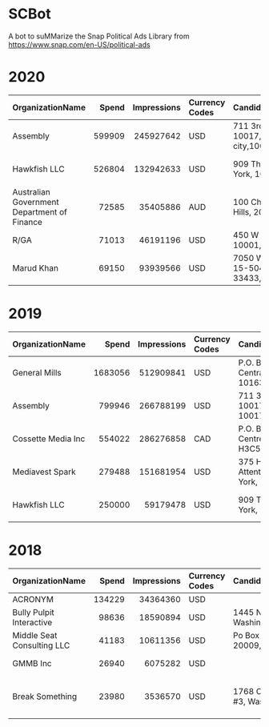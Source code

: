 # SCBot

A bot to suMMarize the Snap Political Ads Library from https://www.snap.com/en-US/political-ads

# 2020

|OrganizationName|Spend|Impressions|Currency Codes|CandidateBallotInformation|PayingAdvertiserNames|Genders|AgeBrackets|CountryCodes|Regions (Included)|Regions (Excluded)|Interests|CreativeUrls|
|:---|---:|---:|:---|:---|:---|:---|:---|:---|:---|:---|:---|:---|
|Assembly|599909|245927642|USD|711 3rd Ave, New York, NY 10017, new york city,10017,US|||truth||18-24|united states||||https://www.snap.com/political-ads/asset/e9e75da24b8c0f0b8b439580e4c274ce127b4f974a0d46d990f1ea825d951995?mediaType=mp4|
|Hawkfish LLC|526804|132942633|USD|909 Third Avenue, New York, 10022, US||Mike Bloomberg 2020 Inc||Mike Bloomberg 2020| Inc.|||24-38|united states||Alabama|Arizona|Arkansas|California|Colorado|Connecticut|Delaware|Florida|Illinois|Maine|Massachusetts|North Carolina|Oklahoma|Tennessee|Texas|Utah|Vermont|Virginia|Michigan|Mississippi|Missouri|Washington|Wisconsin|Maryland|New York|Pennsylvania|Georgia|Minnesota|Ohio|New Jersey||||https://www.snap.com/political-ads/asset/06659e323dbe9e3a6cfc71945c562b702ad644f1d1989eaae08e8d8313a35edf?mediaType=mp4|
|Australian Government Department of Finance|72585|35405886|AUD|100 Chalmers Street, Surry Hills, 2010, AU|||Department of Health||15-19|australia||||https://www.snap.com/political-ads/asset/ce1d80c635a72476364525193b96dfd00e51a30f36a908bda683822ecb728394?mediaType=mp4|
|R/GA|71013|46191196|USD|450 W 33rd St, New York, 10001, US|||Planned Parenthood|FEMALE|18-24|united states||||https://www.snap.com/political-ads/asset/160da6e3f0b5110f4e81ff604f4c4be1f0c817ce42d7548fd9d70af710e2fb36?mediaType=mp4|
|Marud Khan|69150|93939566|USD|7050 W. Palmetto Rd. Suite 15-504, Boca raton, 33433, US||Donald Trump|Albbiom Marketing LLC||18+|united states||Alaska||https://www.snap.com/political-ads/asset/28d01dfc392f824da8e52e138907b111c760a6c9dd097aaa64e552d36d8fada7?mediaType=jpeg|

# 2019

|OrganizationName|Spend|Impressions|Currency Codes|CandidateBallotInformation|PayingAdvertiserNames|Genders|AgeBrackets|CountryCodes|Regions (Included)|Regions (Excluded)|Interests|CreativeUrls|
|:---|---:|---:|:---|:---|:---|:---|:---|:---|:---|:---|:---|:---|
|General Mills|1683056|512909841|USD|P.O. Box 4614 Grand Central Station, New York, 10163, US|||general mills||18-|united states||||https://www.snap.com/political-ads/asset/041eeb7dde00f8d7aae790e930e1e35d2ac327747bc30ff0787e58bfec0d273c?mediaType=mp4|
|Assembly|799946|266788199|USD|711 3rd Ave, New York, NY 10017, new york city, 10017, US|||truth||15-17|united states||||https://www.snap.com/political-ads/asset/7dfb84616bf0d4230c81bf78f24940af82987319864af987c5e8151c94910ee4?mediaType=mp4|
|Cossette Media Inc|554022|286276858|CAD|P.O. Box. 11613, Succ. Centre-ville,Montreal, H3C5V9, CA|||Elections Canada||18+|canada||||https://www.snap.com/political-ads/asset/ac63d9d00d04103504e3ca3be71fdc8c793f023fff230a75a1153c3bf3565966?mediaType=mp4|
|Mediavest Spark|279488|151681954|USD|375 Hudson Street     Attention: Mailroom, New York, 10014, US||||Recreational Equipment| Inc.|||18+|united states||||Adventure Seekers|Hipsters & Trendsetters|Concert & Festival Goers|Parents & Family-Focused|Wellness & Healthy Lifestyle|Travelers||https://www.snap.com/political-ads/asset/53ab300ce1af49443af6809979b4a3a6d25b2f6e761ddfeeab5ef93a333203c6?mediaType=mp4;https://www.snap.com/political-ads/asset/c07a510076083189eb54c14ac346cfe2d4e14ba82ed8c847435e1d71e272a545?mediaType=mp4;https://www.snap.com/political-ads/asset/f9a7585584c513e52af5ef6ee2a45e5975325b127fe1de12b02baa3c10d4e960?mediaType=mp4;https://www.snap.com/political-ads/asset/8d91a889c4b291a3916050ad92fce96b7a36fa5c7a62ced900c5027268e4a1a0?mediaType=mp4;https://www.snap.com/political-ads/asset/1c7aadf3bf9e5adc165576d1cc29ddccc36db577806e5093fc1300a24bbda6c2?mediaType=mp4|
|Hawkfish LLC|250000|59179478|USD|909 Third Avenue, New York, 10022, US||Mike Bloomberg 2020 Inc||Mike Bloomberg 2020| Inc.|||18-34|united states||Alabama|Arkansas|California|Colorado|Maine|Minnesota|North Carolina|Oklahoma|Tennessee|Texas|Utah|Vermont|Virginia|South Carolina|Nevada|Florida|Wisconsin|Michigan|Arizona|Pennsylvania||||https://www.snap.com/political-ads/asset/e5211ca66be228cdf1ac35916d8a2d6ad33c2b55eabb9e6771ec78ab95c007ff?mediaType=mp4|

# 2018

|OrganizationName|Spend|Impressions|Currency Codes|CandidateBallotInformation|PayingAdvertiserNames|Genders|AgeBrackets|CountryCodes|Regions (Included)|Regions (Excluded)|Interests|CreativeUrls|
|:---|---:|---:|:---|:---|:---|:---|:---|:---|:---|:---|:---|:---|
|ACRONYM|134229|34364360|USD||Our Lives Our Vote||18-28|united states|Wisconsin|||Cordcutters|Yoga Enthusiasts|Vegans & Organic Foodies|Hipsters & Trendsetters|Math & Science Enthusiasts|Men's Lifestyle|Philanthropists|Wellness & Healthy Lifestyle|Women's Lifestyle|TV Live Event Viewers (The Academy Awards)|TV Live Event Viewers (The Emmy Awards)|TV Live Event Viewers (The GRAMMY Awards)|TV Live Event Viewers (The Golden Globe Awards)|TV Network Viewers (A&E)|TV Network Viewers (BBC America)|TV Network Viewers (BET)|TV Network Viewers (CNN)|TV Network Viewers (Discovery Channel)|TV Network Viewers (HBO)|TV Network Viewers (IFC)|TV Network Viewers (MSNBC)|TV Network Viewers (PBS)|TV Network Viewers (Showtime)|TV Network Viewers (SundanceTV)|TV Network Viewers (Viceland)||https://www.snap.com/political-ads/asset/108fe3903c1b2dfe48a7d9fa34c6f98f44dd4a29bde3baae71dd6a68d82e5c76?mediaType=png|
|Bully Pulpit Interactive|98636|18590894|USD|1445 New York Ave NW, Washington, 20005, US|||NextGen America||18-34|united states||||https://www.snap.com/political-ads/asset/9944055166091faac050ff26e3e5f6aae70d3f85f4a5d9fc2243da761e4720f5?mediaType=mp4|
|Middle Seat Consulting LLC|41183|10611356|USD|Po Box 21600, Washington, 20009, US|||Beto for Texas|||united states|Texas|||https://www.snap.com/political-ads/asset/5ef93a6df60367e9b9c2d901184ff686ee0c9085aac1ac58cbcedda64646ec6e?mediaType=mp4|
|GMMB Inc|26940|6075282|USD||3050 K Street, Washington, 20007, US||JB for Governor||18+|united states|Illinois|||https://www.snap.com/political-ads/asset/96c5d4b0270cb3a9c73d508c66317fb685d187f4d590dad0d0e4a762e6618eef?mediaType=mp4|
|Break Something|23980|3536570|USD|1768 Columbia Road NW #3, Washington, 20009, US|||Ammar Campa-Najjar for Congress||18+|united states||||Advocates & Activists|Arts & Culture Mavens|Green Living Enthusiasts|Indie & Alternative Music Fans|Indie & Foreign Film Fans|Latin Music Fans|Political News Watchers|Urban & Hip-Hop Music Fans|Vegans & Organic Foodies|World Music Fans|TV Network Viewers (MSNBC)|ZZ_Deprecated_1||https://www.snap.com/political-ads/asset/792db5e26e82c247c0d59a336c1e7693f0a04c84591a326e0996df6b296bff1b?mediaType=mp4|
